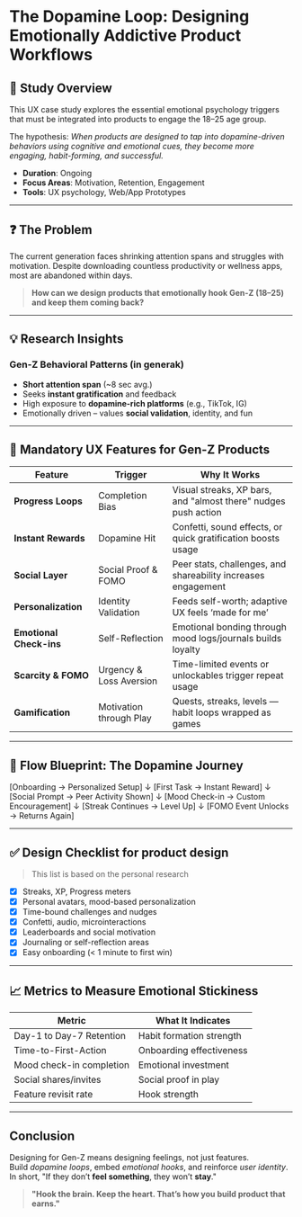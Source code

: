 # The Dopamine Loop: Designing Emotionally Addictive Product Workflows

## 📘 Study Overview

This UX case study explores the essential emotional psychology triggers that must be integrated into products to engage the 18–25 age group.  

The hypothesis: *When products are designed to tap into dopamine-driven behaviors using cognitive and emotional cues, they become more engaging, habit-forming, and successful.*

- **Duration**: Ongoing 
- **Focus Areas**: Motivation, Retention, Engagement  
- **Tools**: UX psychology, Web/App Prototypes

---

## ❓ The Problem

The current generation faces shrinking attention spans and struggles with motivation. Despite downloading countless productivity or wellness apps, most are abandoned within days.

> **How can we design products that emotionally hook Gen-Z (18–25) and keep them coming back?**

---

## 💡 Research Insights

### Gen-Z Behavioral Patterns (in generak)

- **Short attention span** (~8 sec avg.)
- Seeks **instant gratification** and feedback
- High exposure to **dopamine-rich platforms** (e.g., TikTok, IG)
- Emotionally driven – values **social validation**, identity, and fun

---

## 📲 Mandatory UX Features for Gen-Z Products

| Feature | Trigger | Why It Works |
|--------|--------|--------------|
| **Progress Loops** | Completion Bias | Visual streaks, XP bars, and "almost there" nudges push action |
| **Instant Rewards** | Dopamine Hit | Confetti, sound effects, or quick gratification boosts usage |
| **Social Layer** | Social Proof & FOMO | Peer stats, challenges, and shareability increases engagement |
| **Personalization** | Identity Validation | Feeds self-worth; adaptive UX feels ‘made for me’ |
| **Emotional Check-ins** | Self-Reflection | Emotional bonding through mood logs/journals builds loyalty |
| **Scarcity & FOMO** | Urgency & Loss Aversion | Time-limited events or unlockables trigger repeat usage |
| **Gamification** | Motivation through Play | Quests, streaks, levels — habit loops wrapped as games |

---

## 🧬 Flow Blueprint: The Dopamine Journey

[Onboarding → Personalized Setup]
↓
[First Task → Instant Reward]
↓
[Social Prompt → Peer Activity Shown]
↓
[Mood Check-in → Custom Encouragement]
↓
[Streak Continues → Level Up]
↓
[FOMO Event Unlocks → Returns Again]

---

## ✅ Design Checklist for product design 
> This list is based on the personal research

- [x] Streaks, XP, Progress meters  
- [x] Personal avatars, mood-based personalization  
- [x] Time-bound challenges and nudges  
- [x] Confetti, audio, microinteractions  
- [x] Leaderboards and social motivation  
- [x] Journaling or self-reflection areas  
- [x] Easy onboarding (< 1 minute to first win)

---

## 📈 Metrics to Measure Emotional Stickiness

| Metric | What It Indicates |
|--------|------------------|
| Day-1 to Day-7 Retention | Habit formation strength |
| Time-to-First-Action | Onboarding effectiveness |
| Mood check-in completion | Emotional investment |
| Social shares/invites | Social proof in play |
| Feature revisit rate | Hook strength |

---

## Conclusion

Designing for Gen-Z means designing feelings, not just features.  
Build *dopamine loops*, embed *emotional hooks*, and reinforce *user identity*.  
In short, "If they don’t **feel something**, they won’t **stay**."

> **"Hook the brain. Keep the heart. That’s how you build product that earns."**



